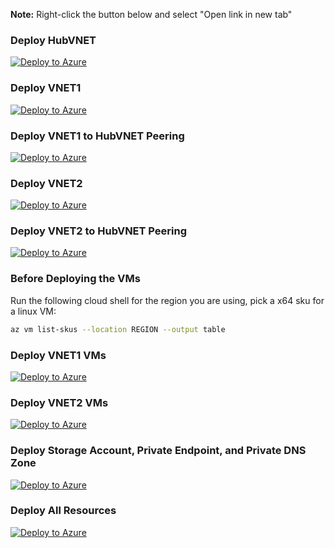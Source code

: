 **Note:** Right-click the button below and select "Open link in new tab"

### Deploy HubVNET
<a href="https://portal.azure.com/#create/Microsoft.Template/uri/https%3A%2F%2Fraw.githubusercontent.com%2FMicrosoftAzureAaron%2FNET_TrainingLabs%2Fmain%2FHubVNET%2FHubVNET.json">
  <img src="https://aka.ms/deploytoazurebutton" alt="Deploy to Azure" />
</a>

### Deploy VNET1
<a href="https://portal.azure.com/#create/Microsoft.Template/uri/https%3A%2F%2Fraw.githubusercontent.com%2FMicrosoftAzureAaron%2FNET_TrainingLabs%2Fmain%2FVNET1%2FVNET1.json">
  <img src="https://aka.ms/deploytoazurebutton" alt="Deploy to Azure" />
</a>

### Deploy VNET1 to HubVNET Peering
<a href="https://portal.azure.com/#create/Microsoft.Template/uri/https%3A%2F%2Fraw.githubusercontent.com%2FMicrosoftAzureAaron%2FNET_TrainingLabs%2Fmain%2FVNET1%2FVNET1-HubVNETpeering.json">
  <img src="https://aka.ms/deploytoazurebutton" alt="Deploy to Azure" />
</a>

### Deploy VNET2
<a href="https://portal.azure.com/#create/Microsoft.Template/uri/https%3A%2F%2Fraw.githubusercontent.com%2FMicrosoftAzureAaron%2FNET_TrainingLabs%2Fmain%2FVNET2%2FVNET2.json">
  <img src="https://aka.ms/deploytoazurebutton" alt="Deploy to Azure" />
</a>

### Deploy VNET2 to HubVNET Peering
<a href="https://portal.azure.com/#create/Microsoft.Template/uri/https%3A%2F%2Fraw.githubusercontent.com%2FMicrosoftAzureAaron%2FNET_TrainingLabs%2Fmain%2FVNET2%2FVNET2-HubVNETpeering.json">
  <img src="https://aka.ms/deploytoazurebutton" alt="Deploy to Azure" />
</a>

### Before Deploying the VMs
Run the following cloud shell for the region you are using, pick a x64 sku for a linux VM:
```sh
az vm list-skus --location REGION --output table
```

### Deploy VNET1 VMs
<a href="https://portal.azure.com/#create/Microsoft.Template/uri/https%3A%2F%2Fraw.githubusercontent.com%2FMicrosoftAzureAaron%2FNET_TrainingLabs%2Fmain%2FVMs%2FVNET1_2VMs.json">
  <img src="https://aka.ms/deploytoazurebutton" alt="Deploy to Azure" />
</a>

### Deploy VNET2 VMs
<a href="https://portal.azure.com/#create/Microsoft.Template/uri/https%3A%2F%2Fraw.githubusercontent.com%2FMicrosoftAzureAaron%2FNET_TrainingLabs%2Fmain%2FVMs%2FVNET2_2VMs.json">
  <img src="https://aka.ms/deploytoazurebutton" alt="Deploy to Azure" />
</a>

### Deploy Storage Account, Private Endpoint, and Private DNS Zone
<a href="https://portal.azure.com/#create/Microsoft.Template/uri/https%3A%2F%2Fraw.githubusercontent.com%2FMicrosoftAzureAaron%2FNET_TrainingLabs%2Fmain%2FStorageAccount%2FCreateHubPrivateEndpoint.bicep"> <img src="https://aka.ms/deploytoazurebutton" alt="Deploy to Azure" /> 
</a>

### Deploy All Resources
<a href="https://portal.azure.com/#create/Microsoft.Template/uri/https%3A%2F%2Fraw.githubusercontent.com%2FMicrosoftAzureAaron%2FNET_TrainingLabs%2Fmain%2FmasterDeployment.json">
  <img src="https://aka.ms/deploytoazurebutton" alt="Deploy to Azure" />
</a>